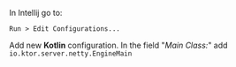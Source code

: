 In Intellij go to:

```
Run > Edit Configurations...
```

Add new **Kotlin** configuration. In the field "*Main Class:*" add `io.ktor.server.netty.EngineMain`
